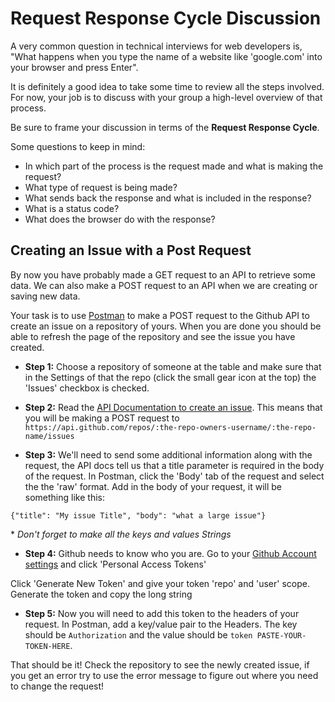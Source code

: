# Request Response Cycle Discussion

A very common question in technical interviews for web developers is, "What happens when you type the name of a website like 'google.com' into your browser and press Enter".

It is definitely a good idea to take some time to review all the steps involved. For now, your job is to discuss with your group a high-level overview of that process.

Be sure to frame your discussion in terms of the **Request Response Cycle**.

Some questions to keep in mind:
- In which part of the process is the request made and what is making the request?
- What type of request is being made?
- What sends back the response and what is included in the response?
- What is a status code?
- What does the browser do with the response?

## Creating an Issue with a Post Request

By now you have probably made a GET request to an API to retrieve some data.  We can also make a POST request to an API when we are creating or saving new data.

Your task is to use [Postman](https://www.getpostman.com/) to make a POST request to the Github API to create an issue on a repository of yours. When you are done you should be able to refresh the page of the repository and see the issue you have created.

- **Step 1:** Choose a repository of someone at the table and make sure that in the Settings of that the repo (click the small gear icon at the top) the 'Issues' checkbox is checked.

- **Step 2:** Read the [API Documentation to create an issue](https://developer.github.com/v3/issues/#create-an-issue).  This means that you will be making a POST request to `https://api.github.com/repos/:the-repo-owners-username/:the-repo-name/issues`

- **Step 3:** We'll need to send some additional information along with the request, the API docs tell us that a title parameter is required in the body of the request.  In Postman, click the 'Body' tab of the request and select the the 'raw' format.  Add in the body of your request, it will be something like this:

 `{"title": "My issue Title", "body": "what a large issue"}`

  \* *Don't forget to make all the keys and values Strings*

- **Step 4:** Github needs to know who you are. Go to your [Github Account settings](https://github.com/settings/profile) and click 'Personal Access Tokens'

 Click 'Generate New Token' and give your token 'repo' and 'user' scope. Generate the token and copy the long string

- **Step 5:** Now you will need to add this token to the headers of your request.  In Postman, add a key/value pair to the Headers. The key should be `Authorization` and the value should be `token PASTE-YOUR-TOKEN-HERE`.

That should be it! Check the repository to see the newly created issue, if you get an error try to use the error message to figure out where you need to change the request!
